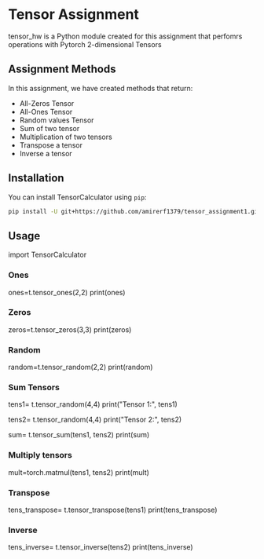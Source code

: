# Tensor Assignment

tensor_hw is a Python module created for this assignment that perfomrs operations with Pytorch 2-dimensional Tensors

## Assignment Methods

In this assignment, we have created methods that return:
- All-Zeros Tensor
- All-Ones Tensor
- Random values Tensor
- Sum of two tensor
- Multiplication of two tensors
- Transpose a tensor
- Inverse a tensor
  
## Installation

You can install TensorCalculator using `pip`:

```bash
pip install -U git+https://github.com/amirerf1379/tensor_assignment1.git
```
## Usage

import TensorCalculator

### Ones
ones=t.tensor_ones(2,2)
print(ones)

### Zeros
zeros=t.tensor_zeros(3,3)
print(zeros)

### Random

random=t.tensor_random(2,2)
print(random)

### Sum Tensors

tens1= t.tensor_random(4,4)
print("Tensor 1:", tens1)

tens2= t.tensor_random(4,4)
print("Tensor 2:", tens2)

sum= t.tensor_sum(tens1, tens2)
print(sum)

### Multiply tensors

mult=torch.matmul(tens1, tens2)
print(mult)

### Transpose
tens_transpose= t.tensor_transpose(tens1)
print(tens_transpose)


### Inverse
tens_inverse= t.tensor_inverse(tens2)
print(tens_inverse)



